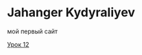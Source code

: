 # Jahanger Kydyraliyev
мой первый сайт


[Урок 12](https://jahanger.github.io/lesson_12/css/ "Мой перый сайт")
